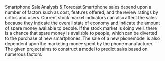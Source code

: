 Smartphone Sale Analysis & Forecast
Smartphone sales depend upon a number of factors such as cost, features offered, and the review ratings by critics and users. Current stock market indicators can also affect the sales because they indicate the overall state of economy and indicate the amount of spare money available to people. If the stock market is doing well, there is a chance that spare money is available to people, which can be diverted to the purchase of new smartphones. The sale of a new phonemodel is also dependent upon the marketing money spent by the phone manufacturer.
The given project aims to construct a model to predict sales based on numerous factors.
